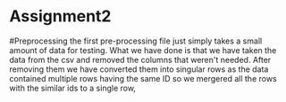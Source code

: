 # Assignment2

#Preprocessing
the first pre-processing file just simply takes a small amount of data for testing. What we have done is that we have taken the data from the csv and removed the columns that weren't needed. After removing them we have converted them into singular rows as the data contained multiple rows having the same ID so we mergered all the rows with the similar ids to a single row, 
